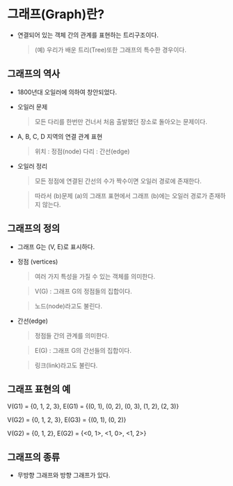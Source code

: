 # 그래프(Graph)란?

- 연결되어 있는 객체 간의 관계를 표현하는 트리구조이다.

    > (예) 우리가 배운 트리(Tree)또한 그래프의 특수한 경우이다.


## 그래프의 역사

- 1800년대 오일러에 의하여 창안되었다.

- 오일러 문제
    > 모든 다리를 한번만 건너서 처음 출발했던 장소로 돌아오는 문제이다.

- A, B, C, D 지역의 연결 관계 표현

    > 위치 : 정점(node)
    > 다리 : 간선(edge)

- 오일러 정리

    > 모든 정점에 연결된 간선의 수가 짝수이면 오일러 경로에 존재한다.

    > 따라서 (b)문제 (a)의 그래프 표현에서 그래프 (b)에는 오일러 경로가 존재하지 않는다.



## 그래프의 정의 

- 그래프 G는 (V, E)로 표시하다.

- 정점 (vertices)

    > 여러 가지 특성을 가질 수 있는 객체를 의미한다.

    > V(G) : 그래프 G의 정점들의 집합이다.

    > 노드(node)라고도 불린다.

- 간선(edge)

    > 정점들 간의 관계를 의미한다.

    > E(G) : 그래프 G의 간선들의 집합이다.

    > 링크(link)라고도 불린다.



## 그래프 표현의 예

V(G1) = {0, 1, 2, 3}, E(G1) = {(0, 1), (0, 2), (0, 3), (1, 2), (2, 3)}

V(G2) = {0, 1, 2, 3}, E(G3) = {(0, 1), (0, 2)}

V(G2) = {0, 1, 2}, E(G2) = {<0, 1>, <1, 0>, <1, 2>}


## 그래프의 종류

- 무방향 그래프와 방향 그래프가 있다.


